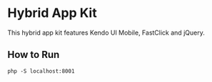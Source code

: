 # Hybrid App Kit #

This hybrid app kit features Kendo UI Mobile, FastClick and jQuery. 

## How to Run ##

`php -S localhost:8001`
